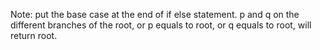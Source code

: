 Note: put the base case at the end of if else statement.
p and q on the different branches of the root, or p equals to root, or q equals to root, will return root.